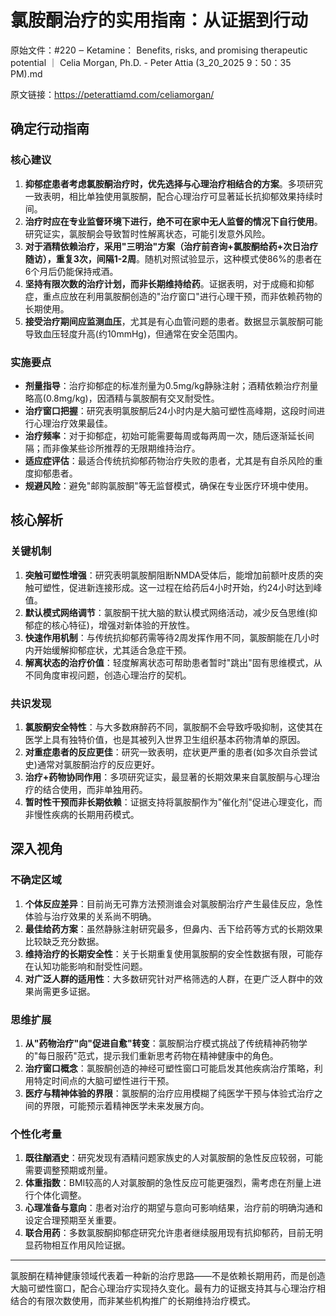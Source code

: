 # 氯胺酮治疗的实用指南：从证据到行动

原始文件：#220 ‒ Ketamine： Benefits, risks, and promising therapeutic potential ｜ Celia Morgan, Ph.D. - Peter Attia (3_20_2025 9：50：35 PM).md

原文链接：https://peterattiamd.com/celiamorgan/

## 确定行动指南

### 核心建议
1. **抑郁症患者考虑氯胺酮治疗时，优先选择与心理治疗相结合的方案**。多项研究一致表明，相比单独使用氯胺酮，配合心理治疗可显著延长抗抑郁效果持续时间。
2. **治疗时应在专业监督环境下进行，绝不可在家中无人监督的情况下自行使用**。研究证实，氯胺酮会导致暂时性解离状态，可能引发意外风险。
3. **对于酒精依赖治疗，采用"三明治"方案（治疗前咨询+氯胺酮给药+次日治疗随访），重复3次，间隔1-2周**。随机对照试验显示，这种模式使86%的患者在6个月后仍能保持戒酒。
4. **坚持有限次数的治疗计划，而非长期维持给药**。证据表明，对于成瘾和抑郁症，重点应放在利用氯胺酮创造的"治疗窗口"进行心理干预，而非依赖药物的长期使用。
5. **接受治疗期间应监测血压**，尤其是有心血管问题的患者。数据显示氯胺酮可能导致血压轻度升高(约10mmHg)，但通常在安全范围内。

### 实施要点
- **剂量指导**：治疗抑郁症的标准剂量为0.5mg/kg静脉注射；酒精依赖治疗剂量略高(0.8mg/kg)，因酒精与氯胺酮有交叉耐受性。
- **治疗窗口把握**：研究表明氯胺酮后24小时内是大脑可塑性高峰期，这段时间进行心理治疗效果最佳。
- **治疗频率**：对于抑郁症，初始可能需要每周或每两周一次，随后逐渐延长间隔；而非像某些诊所推荐的无限期维持治疗。
- **适应症评估**：最适合传统抗抑郁药物治疗失败的患者，尤其是有自杀风险的重度抑郁患者。
- **规避风险**：避免"邮购氯胺酮"等无监督模式，确保在专业医疗环境中使用。

## 核心解析

### 关键机制
1. **突触可塑性增强**：研究表明氯胺酮阻断NMDA受体后，能增加前额叶皮质的突触可塑性，促进新连接形成。这一过程在给药后4小时开始，约24小时达到峰值。
2. **默认模式网络调节**：氯胺酮干扰大脑的默认模式网络活动，减少反刍思维(抑郁症的核心特征)，增强对新体验的开放性。
3. **快速作用机制**：与传统抗抑郁药需等待2周发挥作用不同，氯胺酮能在几小时内开始缓解抑郁症状，尤其适合急症干预。
4. **解离状态的治疗价值**：轻度解离状态可帮助患者暂时"跳出"固有思维模式，从不同角度审视问题，创造心理治疗的契机。

### 共识发现
1. **氯胺酮安全特性**：与大多数麻醉药不同，氯胺酮不会导致呼吸抑制，这使其在医学上具有独特价值，也是其被列入世界卫生组织基本药物清单的原因。
2. **对重症患者的反应更佳**：研究一致表明，症状更严重的患者(如多次自杀尝试史)通常对氯胺酮治疗的反应更好。
3. **治疗+药物协同作用**：多项研究证实，最显著的长期效果来自氯胺酮与心理治疗的结合使用，而非单独用药。
4. **暂时性干预而非长期依赖**：证据支持将氯胺酮作为"催化剂"促进心理变化，而非慢性疾病的长期用药模式。

## 深入视角

### 不确定区域
1. **个体反应差异**：目前尚无可靠方法预测谁会对氯胺酮治疗产生最佳反应，急性体验与治疗效果的关系尚不明确。
2. **最佳给药方案**：虽然静脉注射研究最多，但鼻内、舌下给药等方式的长期效果比较缺乏充分数据。
3. **维持治疗的长期安全性**：关于长期重复使用氯胺酮的安全性数据有限，可能存在认知功能影响和耐受性问题。
4. **对广泛人群的适用性**：大多数研究针对严格筛选的人群，在更广泛人群中的效果尚需更多证据。

### 思维扩展
1. **从"药物治疗"向"促进自愈"转变**：氯胺酮治疗模式挑战了传统精神药物学的"每日服药"范式，提示我们重新思考药物在精神健康中的角色。
2. **治疗窗口概念**：氯胺酮创造的神经可塑性窗口可能启发其他疾病治疗策略，利用特定时间点的大脑可塑性进行干预。
3. **医疗与精神体验的界限**：氯胺酮的治疗应用模糊了纯医学干预与体验式治疗之间的界限，可能预示着精神医学未来发展方向。

### 个性化考量
1. **既往酗酒史**：研究发现有酒精问题家族史的人对氯胺酮的急性反应较弱，可能需要调整预期或剂量。
2. **体重指数**：BMI较高的人对氯胺酮的急性反应可能更强烈，需考虑在剂量上进行个体化调整。
3. **心理准备与意向**：患者对治疗的期望与意向可影响结果，治疗前的明确沟通和设定合理预期至关重要。
4. **联合用药**：多数氯胺酮抑郁症研究允许患者继续服用现有抗抑郁药，目前无明显药物相互作用风险证据。

---

氯胺酮在精神健康领域代表着一种新的治疗思路——不是依赖长期用药，而是创造大脑可塑性窗口，配合心理治疗实现持久变化。最有力的证据支持其与心理治疗相结合的有限次数使用，而非某些机构推广的长期维持治疗模式。